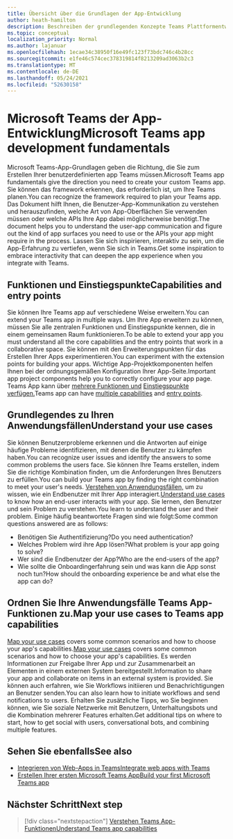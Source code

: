 ```yaml
---
title: Übersicht über die Grundlagen der App-Entwicklung
author: heath-hamilton
description: Beschreiben der grundlegenden Konzepte Teams Plattformentwicklung.
ms.topic: conceptual
localization_priority: Normal
ms.author: lajanuar
ms.openlocfilehash: 1ecae34c38950f16e49fc123f73bdc746c4b28cc
ms.sourcegitcommit: e1fe46c574cec378319814f8213209ad3063b2c3
ms.translationtype: MT
ms.contentlocale: de-DE
ms.lasthandoff: 05/24/2021
ms.locfileid: "52630158"
---
```

# <a name="microsoft-teams-app-development-fundamentals"></a><span data-ttu-id="8c361-103">Microsoft Teams der App-Entwicklung</span><span class="sxs-lookup"><span data-stu-id="8c361-103">Microsoft Teams app development fundamentals</span></span>

<span data-ttu-id="8c361-104">Microsoft Teams-App-Grundlagen geben die Richtung, die Sie zum Erstellen Ihrer benutzerdefinierten app Teams müssen.</span><span class="sxs-lookup"><span data-stu-id="8c361-104">Microsoft Teams app fundamentals give the direction you need to create your custom Teams app.</span></span> <span data-ttu-id="8c361-105">Sie können das framework erkennen, das erforderlich ist, um Ihre Teams planen.</span><span class="sxs-lookup"><span data-stu-id="8c361-105">You can recognize the framework required to plan your Teams app.</span></span> <span data-ttu-id="8c361-106">Das Dokument hilft Ihnen, die Benutzer-App-Kommunikation zu verstehen und herauszufinden, welche Art von App-Oberflächen Sie verwenden müssen oder welche APIs Ihre App dabei möglicherweise benötigt.</span><span class="sxs-lookup"><span data-stu-id="8c361-106">The document helps you to understand the user-app communication and figure out the kind of app surfaces you need to use or the APIs your app might require in the process.</span></span> <span data-ttu-id="8c361-107">Lassen Sie sich inspirieren, interaktiv zu sein, um die App-Erfahrung zu vertiefen, wenn Sie sich in Teams.</span><span class="sxs-lookup"><span data-stu-id="8c361-107">Get some inspiration to embrace interactivity that can deepen the app experience when you integrate with Teams.</span></span>

## <a name="capabilities-and-entry-points"></a><span data-ttu-id="8c361-108">Funktionen und Einstiegspunkte</span><span class="sxs-lookup"><span data-stu-id="8c361-108">Capabilities and entry points</span></span>

<span data-ttu-id="8c361-109">Sie können Ihre Teams app auf verschiedene Weise erweitern.</span><span class="sxs-lookup"><span data-stu-id="8c361-109">You can extend your Teams app in multiple ways.</span></span> <span data-ttu-id="8c361-110">Um Ihre App erweitern zu können, müssen Sie alle zentralen Funktionen und Einstiegspunkte kennen, die in einem gemeinsamen Raum funktionieren.</span><span class="sxs-lookup"><span data-stu-id="8c361-110">To be able to extend your app you must understand all the core capabilities and the entry points that work in a collaborative space.</span></span> <span data-ttu-id="8c361-111">Sie können mit den Erweiterungspunkten für das Erstellen Ihrer Apps experimentieren.</span><span class="sxs-lookup"><span data-stu-id="8c361-111">You can experiment with the extension points for building your apps.</span></span> <span data-ttu-id="8c361-112">Wichtige App-Projektkomponenten helfen Ihnen bei der ordnungsgemäßen Konfiguration Ihrer App-Seite.</span><span class="sxs-lookup"><span data-stu-id="8c361-112">Important app project components help you to correctly configure your app page.</span></span> <span data-ttu-id="8c361-113">Teams App kann über [mehrere Funktionen und](../concepts/capabilities-overview.md) [Einstiegspunkte verfügen.](../concepts/extensibility-points.md)</span><span class="sxs-lookup"><span data-stu-id="8c361-113">Teams app can have [multiple capabilities](../concepts/capabilities-overview.md) and [entry points](../concepts/extensibility-points.md).</span></span>

## <a name="understand-your-use-cases"></a><span data-ttu-id="8c361-114">Grundlegendes zu Ihren Anwendungsfällen</span><span class="sxs-lookup"><span data-stu-id="8c361-114">Understand your use cases</span></span>

<span data-ttu-id="8c361-115">Sie können Benutzerprobleme erkennen und die Antworten auf einige häufige Probleme identifizieren, mit denen die Benutzer zu kämpfen haben.</span><span class="sxs-lookup"><span data-stu-id="8c361-115">You can recognize user issues and identify the answers to some common problems the users face.</span></span> <span data-ttu-id="8c361-116">Sie können Ihre Teams erstellen, indem Sie die richtige Kombination finden, um die Anforderungen Ihres Benutzers zu erfüllen.</span><span class="sxs-lookup"><span data-stu-id="8c361-116">You can build your Teams app by finding the right combination to meet your user's needs.</span></span> <span data-ttu-id="8c361-117">[Verstehen von Anwendungsfällen,](../concepts/design/understand-use-cases.md) um zu wissen, wie ein Endbenutzer mit Ihrer App interagiert.</span><span class="sxs-lookup"><span data-stu-id="8c361-117">[Understand use cases](../concepts/design/understand-use-cases.md) to know how an end-user interacts with your app.</span></span> <span data-ttu-id="8c361-118">Sie lernen, den Benutzer und sein Problem zu verstehen.</span><span class="sxs-lookup"><span data-stu-id="8c361-118">You learn to understand the user and their problem.</span></span> <span data-ttu-id="8c361-119">Einige häufig beantwortete Fragen sind wie folgt:</span><span class="sxs-lookup"><span data-stu-id="8c361-119">Some common questions answered are as follows:</span></span>

* <span data-ttu-id="8c361-120">Benötigen Sie Authentifizierung?</span><span class="sxs-lookup"><span data-stu-id="8c361-120">Do you need authentication?</span></span>
* <span data-ttu-id="8c361-121">Welches Problem wird ihre App lösen?</span><span class="sxs-lookup"><span data-stu-id="8c361-121">What problem is your app going to solve?</span></span>
* <span data-ttu-id="8c361-122">Wer sind die Endbenutzer der App?</span><span class="sxs-lookup"><span data-stu-id="8c361-122">Who are the end-users of the app?</span></span>
* <span data-ttu-id="8c361-123">Wie sollte die Onboardingerfahrung sein und was kann die App sonst noch tun?</span><span class="sxs-lookup"><span data-stu-id="8c361-123">How should the onboarding experience be and what else the app can do?</span></span>

## <a name="map-your-use-cases-to-teams-app-capabilities"></a><span data-ttu-id="8c361-124">Ordnen Sie Ihre Anwendungsfälle Teams App-Funktionen zu.</span><span class="sxs-lookup"><span data-stu-id="8c361-124">Map your use cases to Teams app capabilities</span></span>

<span data-ttu-id="8c361-125">[Map your use cases](../concepts/design/map-use-cases.md) covers some common scenarios and how to choose your app's capabilities.</span><span class="sxs-lookup"><span data-stu-id="8c361-125">[Map your use cases](../concepts/design/map-use-cases.md) covers some common scenarios and how to choose your app's capabilities.</span></span> <span data-ttu-id="8c361-126">Es werden Informationen zur Freigabe Ihrer App und zur Zusammenarbeit an Elementen in einem externen System bereitgestellt.</span><span class="sxs-lookup"><span data-stu-id="8c361-126">Information to share your app and collaborate on items in an external system is provided.</span></span> <span data-ttu-id="8c361-127">Sie können auch erfahren, wie Sie Workflows initiieren und Benachrichtigungen an Benutzer senden.</span><span class="sxs-lookup"><span data-stu-id="8c361-127">You can also learn how to initiate workflows and send notifications to users.</span></span> <span data-ttu-id="8c361-128">Erhalten Sie zusätzliche Tipps, wo Sie beginnen können, wie Sie soziale Netzwerke mit Benutzern, Unterhaltungsbots und die Kombination mehrerer Features erhalten.</span><span class="sxs-lookup"><span data-stu-id="8c361-128">Get additional tips on where to start, how to get social with users, conversational bots, and combining multiple features.</span></span>

## <a name="see-also"></a><span data-ttu-id="8c361-129">Sehen Sie ebenfalls</span><span class="sxs-lookup"><span data-stu-id="8c361-129">See also</span></span>

* [<span data-ttu-id="8c361-130">Integrieren von Web-Apps in Teams</span><span class="sxs-lookup"><span data-stu-id="8c361-130">Integrate web apps with Teams</span></span>](../samples/integrating-web-apps.md)
* [<span data-ttu-id="8c361-131">Erstellen Ihrer ersten Microsoft Teams App</span><span class="sxs-lookup"><span data-stu-id="8c361-131">Build your first Microsoft Teams app</span></span>](../build-your-first-app/build-first-app-overview.md)

## <a name="next-step"></a><span data-ttu-id="8c361-132">Nächster Schritt</span><span class="sxs-lookup"><span data-stu-id="8c361-132">Next step</span></span>

> [!div class="nextstepaction"]
> [<span data-ttu-id="8c361-133">Verstehen Teams App-Funktionen</span><span class="sxs-lookup"><span data-stu-id="8c361-133">Understand Teams app capabilities</span></span>](capabilities-overview.md)

